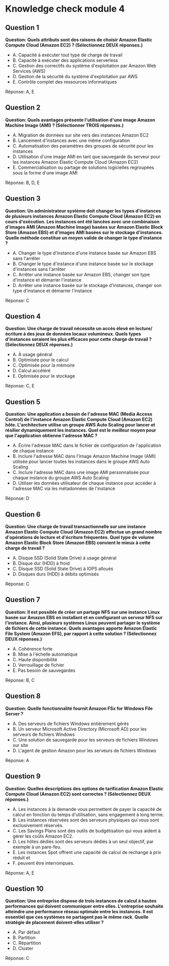# Knowledge check module 4

## Question 1

**Question: Quels attributs sont des raisons de choisir Amazon Elastic Compute Cloud (Amazon EC2) ? (Sélectionnez DEUX réponses.)**

- A. Capacité à exécuter tout type de charge de travail
- B. Capacité à exécuter des applications serverless
- C. Gestion des correctifs du système d'exploitation par Amazon Web Services (AWS)
- D. Gestion de la sécurité du système d'exploitation par AWS
- E. Contrôle complet des ressources informatiques

Réponse: A, E

## Question 2

**Question: Quels avantages présente l'utilisation d'une image Amazon Machine Image (AMI) ? (Sélectionner TROIS réponses.)**

- A. Migration de données sur site vers des instances Amazon EC2
- B. Lancement d'instances avec une même configuration
- C. Automatisation des paramètres des groupes de sécurité pour les instances
- D. Utilisation d'une image AMI en tant que sauvegarde du serveur pour les instances Amazon Elastic Compute Cloud (Amazon EC2)
- E. Commercialisation ou partage de solutions logicielles regroupées sous la forme d'une image AMI

Réponse: B, D, E

## Question 3

**Question: Un administrateur système doit changer les types d'instances de plusieurs instances Amazon Elastic Compute Cloud (Amazon EC2) en cours d'exécution. Les instances ont été lancées avec une combinaison d'images AMI (Amazon Machine Image) basées sur Amazon Elastic Block Store (Amazon EBS) et d'images AMI basées sur le stockage d'instances. Quelle méthode constitue un moyen valide de changer le type d'instance ?**

- A. Changer le type d'instance d'une instance basée sur Amazon EBS sans l'arrêter
- B. Changer le type d'instance d'une instance basée sur le stockage d'instances sans l'arrêter
- C. Arrêter une instance basée sur Amazon EBS, changer son type d'instance et démarrer l'instance
- D. Arrêter une instance basée sur le stockage d'instances, changer son type d'instance et démarrer l'instance

Réponse: C

## Question 4

**Question: Une charge de travail nécessite un accès élevé en lecture/écriture à des jeux de données locaux volumineux. Quels types d'instances seraient les plus efficaces pour cette charge de travail ? (Sélectionnez DEUX réponses.)**

- A. À usage général
- B. Optimisée pour le calcul
- C. Optimisée pour la mémoire
- D. Calcul accéléré
- E. Optimisée pour le stockage

Réponse: C, E

## Question 5

**Question: Une application a besoin de l'adresse MAC (Media Access Control) de l'instance Amazon Elastic Compute Cloud (Amazon EC2) hôte. L'architecture utilise un groupe AWS Auto Scaling pour lancer et résilier dynamiquement les instances. Quel est le meilleur moyen pour que l'application obtienne l'adresse MAC ?**

- A. Écrire l'adresse MAC dans le fichier de configuration de l'application de chaque instance
- B. Inclure l'adresse MAC dans l'image Amazon Machine Image (AMI) utilisée pour lancer toutes les instances dans le groupe AWS Auto Scaling
- C. Inclure l'adresse MAC dans une image AMI personnalisée pour chaque instance du groupe AWS Auto Scaling
- D. Utiliser les données utilisateur de chaque instance pour accéder à l'adresse MAC via les métadonnées de l'instance

Réponse: D

## Question 6

**Question: Une charge de travail transactionnelle sur une instance Amazon Elastic Compute Cloud (Amazon EC2) effectue un grand nombre d'opérations de lecture et d'écriture fréquentes. Quel type de volume Amazon Elastic Block Store (Amazon EBS) convient le mieux à cette charge de travail ?**

- A. Disque SSD (Solid State Drive) à usage général
- B. Disque dur (HDD) à froid
- C. Disque SSD (Solid State Drive) à IOPS alloués
- D. Disques durs (HDD) à débits optimisés

Réponse: C

## Question 7

**Question: Il est possible de créer un partage NFS sur une instance Linux basée sur Amazon EBS en installant et en configurant un serveur NFS sur l'instance. Ainsi, plusieurs systèmes Linux peuvent partager le système de fichiers de cette instance. Quels avantages apporte Amazon Elastic File System (Amazon EFS), par rapport à cette solution ? (Sélectionnez DEUX réponses.)**

- A. Cohérence forte
- B. Mise à l'échelle automatique
- C. Haute disponibilité
- D. Verrouillage de fichier
- E. Pas besoin de sauvegardes

Réponse: B, C

## Question 8

**Question: Quelle fonctionnalité fournit Amazon FSx for Windows File Server ?**

- A. Des serveurs de fichiers Windows entièrement gérés
- B. Un serveur Microsoft Active Directory (Microsoft AD) pour les serveurs de fichiers Windows
- C. Une solution de sauvegarde pour les serveurs de fichiers Windows sur site
- D. L'agent de gestion Amazon pour les serveurs de fichiers Windows

Réponse: A

## Question 9

**Question: Quelles descriptions des options de tarification Amazon Elastic Compute Cloud (Amazon EC2) sont correctes ? (Sélectionnez DEUX réponses.)**

- A. Les instances à la demande vous permettent de payer la capacité de calcul en fonction du temps d'utilisation, sans engagement à long terme.
- B. Les instances réservées sont des serveurs physiques qui vous sont exclusivement réservés.
- C. Les Savings Plans sont des outils de budgétisation qui vous aident à gérer les coûts Amazon EC2.
- D. Les hôtes dédiés sont des serveurs dédiés à un seul objectif, par exemple à un pare-feu.
- E. Les instances Spot offrent une capacité de calcul de rechange à prix réduit et
- F. peuvent être interrompues.

Réponse: A, E

## Question 10

**Question: Une entreprise dispose de trois instances de calcul à hautes performances qui doivent communiquer entre elles. L'entreprise souhaite atteindre une performance réseau optimale entre les instances. Il est essentiel que ces systèmes ne partagent pas le même rack. Quelle stratégie de placement doivent-elles utiliser ?**

- A. Par défaut
- B. Partition
- C. Répartition
- D. Cluster

Réponse: C
